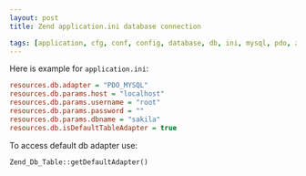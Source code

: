 ```yaml
---
layout: post
title: Zend application.ini database connection

tags: [application, cfg, conf, config, database, db, ini, mysql, pdo, zend]
---
```


Here is example for `application.ini`:

```ini
resources.db.adapter = "PDO_MYSQL"
resources.db.params.host = "localhost"
resources.db.params.username = "root"
resources.db.params.password = ""
resources.db.params.dbname = "sakila"
resources.db.isDefaultTableAdapter = true
```

To access default db adapter use:

```php
Zend_Db_Table::getDefaultAdapter()
```
